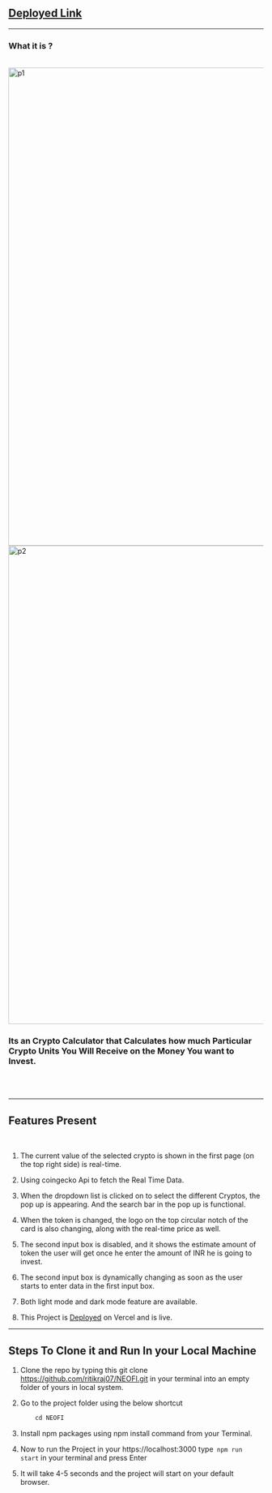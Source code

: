 ## [Deployed Link](https://neofi-silk.vercel.app/trade)




<hr/>

### What it is ?
<br/>
<img width="943" alt="p1" src="https://user-images.githubusercontent.com/117502397/235844228-6ff79869-9500-4398-9a43-967cfa464d0f.png">

<img width="944" alt="p2" src="https://user-images.githubusercontent.com/117502397/235844244-f3d46f46-2369-4689-9016-70c9a9750b40.png">





### Its an Crypto Calculator that Calculates how much Particular Crypto Units You Will Receive on the Money You want to Invest.

<br/>
<br/>
 <hr/>

 ## Features Present
 <br/>

 1. The current value of the selected crypto  is shown in the first page (on the top right side) is real-time.

 2. Using coingecko Api to fetch the Real Time Data.

 3. When the dropdown list is clicked on to select the different Cryptos, the pop up is appearing. And the search bar in the pop up is functional.

 4. When the token is changed, the logo on the top circular notch of the card is also changing, along with the real-time price as well.


 5. The second input box is disabled, and it shows the estimate amount of token the user will get once he enter the amount of INR he is going to invest.


 6. The second input box is dynamically changing as soon as the user starts to enter data in the first input box.
 
 7. Both light mode and dark mode feature are available.

 8. This Project is [Deployed](https://neofi-silk.vercel.app/trade) on Vercel and is live.

 <hr/>




## Steps To Clone it and Run In your Local Machine

1. Clone the repo by typing this  git clone https://github.com/ritikraj07/NEOFI.git in your terminal into an empty folder of yours in local system.



2. Go to the project folder using the below shortcut

    ```javascript
        cd NEOFI 
    ```

3. Install npm packages using  npm install command from your Terminal.


4. Now to run the Project in your https://localhost:3000  type` npm run start`  in your terminal and press Enter


5. It will take 4-5 seconds and the project will start on your default browser.
